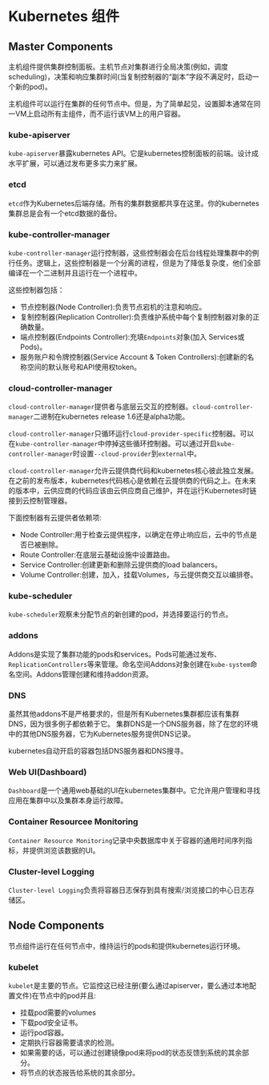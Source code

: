 # Kubernetes 组件

## Master Components

主机组件提供集群控制面板。主机节点对集群进行全局决策(例如，调度scheduling)，决策和响应集群时间(当复制控制器的“副本”字段不满足时，启动一个新的pod)。

主机组件可以运行在集群的任何节点中。但是，为了简单起见，设置脚本通常在同一VM上启动所有主组件，而不运行该VM上的用户容器。

### kube-apiserver

```kube-apiserver```暴露kubernetes API。它是kubernetes控制面板的前端。设计成水平扩展，可以通过发布更多实力来扩展。

### etcd

```etcd```作为Kubernetes后端存储。所有的集群数据都共享在这里。你的kubernetes集群总是会有一个etcd数据的备份。

### kube-controller-manager

```kube-controller-manager```运行控制器，这些控制器会在后台线程处理集群中的例行任务。逻辑上，这些控制器是一个分离的进程，但是为了降低复杂度，他们全部编译在一个二进制并且运行在一个进程中。

这些控制器包括：

- 节点控制器(Node Controller):负责节点宕机的注意和响应。
- 复制控制器(Replication Controller):负责维护系统中每个复制控制器对象的正确数量。
- 端点控制器(Endpoints Controller):充填```Endpoints```对象(加入 Services或Pods)。
- 服务账户和令牌控制器(Service Account & Token Controllers):创建新的名称空间的默认账号和API使用权token。

### cloud-controller-manager

```cloud-controller-manager```提供者与底层云交互的控制器。```cloud-controller-manager```二进制在kubernetes release 1.6还是alpha功能。

```cloud-controller-manager```只循环运行```cloud-provider-specific```控制器。可以在```kube-controller-manager```中停掉这些循环控制器。可以通过开启```kube-controller-manager```时设置```--cloud-provider```到```external```中。

```cloud-controller-manager```允许云提供商代码和kubernetes核心彼此独立发展。在之前的发布版本，kubernetes代码核心是依赖在云提供商的代码之上。在未来的版本中，云供应商的代码应该由云供应商自己维护，并在运行Kubernetes时链接到云控制管理器。

下面控制器有云提供者依赖项:

- Node Controller:用于检查云提供程序，以确定在停止响应后，云中的节点是否已被删除。
- Route Controller:在底层云基础设施中设置路由。
- Service Controller:创建更新和删除云提供商的load balancers。
- Volume Controller:创建，加入，挂载Volumes，与云提供商交互以编排卷。

### kube-scheduler

```kube-scheduler```观察未分配节点的新创建的pod，并选择要运行的节点。

### addons

Addons是实现了集群功能的pods和services。Pods可能通过发布、```ReplicationControllers```等来管理。命名空间Addons对象创建在```kube-system```命名空间。Addons管理创建和维持addon资源。

### DNS

虽然其他addons不是严格要求的，但是所有Kubernetes集群都应该有集群DNS，因为很多例子都依赖于它。
集群DNS是一个DNS服务器，除了在您的环境中的其他DNS服务器，它为Kubernetes服务提供DNS记录。

kubernetes自动开启的容器包括DNS服务器和DNS搜寻。

### Web UI(Dashboard)

```Dashboard```是一个通用web基础的UI在kubernetes集群中。它允许用户管理和寻找应用在集群中以及集群本身运行故障。

### Container Resourcee Monitoring

```Container Resource Monitoring```记录中央数据库中关于容器的通用时间序列指标，并提供浏览该数据的UI。

### Cluster-level Logging

```Cluster-level Logging```负责将容器日志保存到具有搜索/浏览接口的中心日志存储区。

## Node Components

节点组件运行在任何节点中，维持运行的pods和提供kubernetes运行环境。

### kubelet

```kubelet```是主要的节点。它监控这已经注册(要么通过apiserver，要么通过本地配置文件)在节点中的pod并且:

- 挂载pod需要的volumes
- 下载pod安全证书。
- 运行pod容器。
- 定期执行容器需要请求的检测。
- 如果需要的话，可以通过创建镜像pod来将pod的状态反馈到系统的其余部分。
- 将节点的状态报告给系统的其余部分。